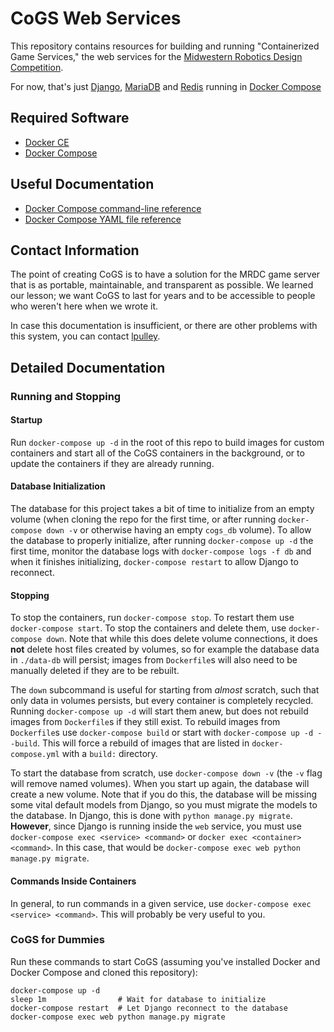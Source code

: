 # CoGS Web Services

This repository contains resources for building and running "Containerized Game Services," the web services for the [Midwestern Robotics Design Competition](http://mrdc.ec.illinois.edu/).

For now, that's just [Django](https://www.djangoproject.com/), [MariaDB](https://mariadb.org/) and [Redis](https://redis.io/) running in [Docker Compose](https://docs.docker.com/compose/)

## Required Software

- [Docker CE](https://docs.docker.com/install/)
- [Docker Compose](https://docs.docker.com/compose/install/)

## Useful Documentation

- [Docker Compose command-line reference](https://docs.docker.com/compose/reference/overview/)
- [Docker Compose YAML file reference](https://docs.docker.com/compose/compose-file/)

## Contact Information

The point of creating CoGS is to have a solution for the MRDC game server that is as portable, maintainable, and transparent as possible. We learned our lesson; we want CoGS to last for years and to be accessible to people who weren't here when we wrote it.

In case this documentation is insufficient, or there are other problems with this system, you can contact [lpulley](https://github.com/lpulley/).

## Detailed Documentation

### Running and Stopping

#### Startup

Run `docker-compose up -d` in the root of this repo to build images for custom containers and start all of the CoGS containers in the background, or to update the containers if they are already running.

#### Database Initialization

The database for this project takes a bit of time to initialize from an empty volume (when cloning the repo for the first time, or after running `docker-compose down -v` or otherwise having an empty `cogs_db` volume). To allow the database to properly initialize, after running `docker-compose up -d` the first time, monitor the database logs with `docker-compose logs -f db` and when it finishes initializing, `docker-compose restart` to allow Django to reconnect.

#### Stopping

To stop the containers, run `docker-compose stop`. To restart them use `docker-compose start`. To stop the containers and delete them, use `docker-compose down`. Note that while this does delete volume connections, it does **not** delete host files created by volumes, so for example the database data in `./data-db` will persist; images from `Dockerfile`s will also need to be manually deleted if they are to be rebuilt.

The `down` subcommand is useful for starting from *almost* scratch, such that only data in volumes persists, but every container is completely recycled. Running `docker-compose up -d` will start them anew, but does not rebuild images from `Dockerfile`s if they still exist. To rebuild images from `Dockerfile`s use `docker-compose build` or start with `docker-compose up -d --build`. This will force a rebuild of images that are listed in `docker-compose.yml` with a `build:` directory.

To start the database from scratch, use `docker-compose down -v` (the `-v` flag will remove named volumes). When you start up again, the database will create a new volume. Note that if you do this, the database will be missing some vital default models from Django, so you must migrate the models to the database. In Django, this is done with `python manage.py migrate`. **However**, since Django is running inside the `web` service, you must use `docker-compose exec <service> <command>` or `docker exec <container> <command>`. In this case, that would be `docker-compose exec web python manage.py migrate`.

#### Commands Inside Containers

In general, to run commands in a given service, use `docker-compose exec <service> <command>`. This will probably be very useful to you.

### CoGS for Dummies

Run these commands to start CoGS (assuming you've installed Docker and Docker Compose and cloned this repository):

```
docker-compose up -d
sleep 1m                # Wait for database to initialize
docker-compose restart  # Let Django reconnect to the database
docker-compose exec web python manage.py migrate
```
